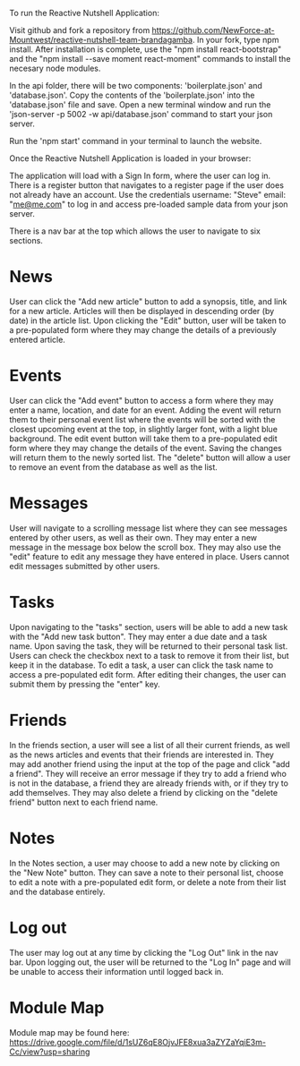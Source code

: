 To run the Reactive Nutshell Application:

Visit github and fork a repository from https://github.com/NewForce-at-Mountwest/reactive-nutshell-team-brandagamba.
In your fork, type npm install. After installation is complete, use the "npm install react-bootstrap" and the "npm install --save moment react-moment" commands to install the necesary node modules.

In the api folder, there will be two components: 'boilerplate.json' and 'database.json'. Copy the contents of the 'boilerplate.json' into the 'database.json' file and save. Open a new terminal window and run the 'json-server -p 5002 -w api/database.json' command to start your json server.

Run the 'npm start' command in your terminal to launch the website.

Once the Reactive Nutshell Application is loaded in your browser:

The application will load with a Sign In form, where the user can log in. There is a register button that navigates to a register page if the user does not already have an account. Use the credentials username: "Steve" email: "me@me.com" to log in and access pre-loaded sample data from your json server.

There is a nav bar at the top which allows the user to navigate to six sections.

# News

User can click the "Add new article" button to add a synopsis, title, and link for a new article. Articles will then be displayed in descending order (by date) in the article list. Upon clicking the "Edit" button, user will be taken to a pre-populated form where they may change the details of a previously entered article.

# Events

User can click the "Add event" button to access a form where they may enter a name, location, and date for an event. Adding the event will return them to their personal event list where the events will be sorted with the closest upcoming event at the top, in slightly larger font, with a light blue background. The edit event button will take them to a pre-populated edit form where they may change the details of the event. Saving the changes will return them to the newly sorted list. The "delete" button will allow a user to remove an event from the database as well as the list.

# Messages

User will navigate to a scrolling message list where they can see messages entered by other users, as well as their own. They may enter a new message in the message box below the scroll box. They may also use the "edit" feature to edit any message they have entered in place. Users cannot edit messages submitted by other users.

# Tasks

Upon navigating to the "tasks" section, users will be able to add a new task with the "Add new task button". They may enter a due date and a task name. Upon saving the task, they will be returned to their personal task list. Users can check the checkbox next to a task to remove it from their list, but keep it in the database. To edit a task, a user can click the task name to access a pre-populated edit form. After editing their changes, the user can submit them by pressing the "enter" key.

# Friends

In the friends section, a user will see a list of all their current friends, as well as the news articles and events that their friends are interested in.  They may add another friend using the input at the top of the page and click "add a friend".  They will receive an error message if they try to add a friend who is not in the database, a friend they are already friends with, or if they try to add themselves.  They may also delete a friend by clicking on the "delete friend" button next to each friend name.

# Notes

In the Notes section, a user may choose to add a new note by clicking on the "New Note" button. They can save a note to their personal list, choose to edit a note with a pre-populated edit form, or delete a note from their list and the database entirely.


# Log out
The user may log out at any time by clicking the "Log Out" link in the nav bar. Upon logging out, the user will be returned to the "Log In" page and will be unable to access their information until logged back in.


# Module Map

Module map may be found here:
https://drive.google.com/file/d/1sUZ6qE8OjvJFE8xua3aZYZaYqiE3m-Cc/view?usp=sharing
